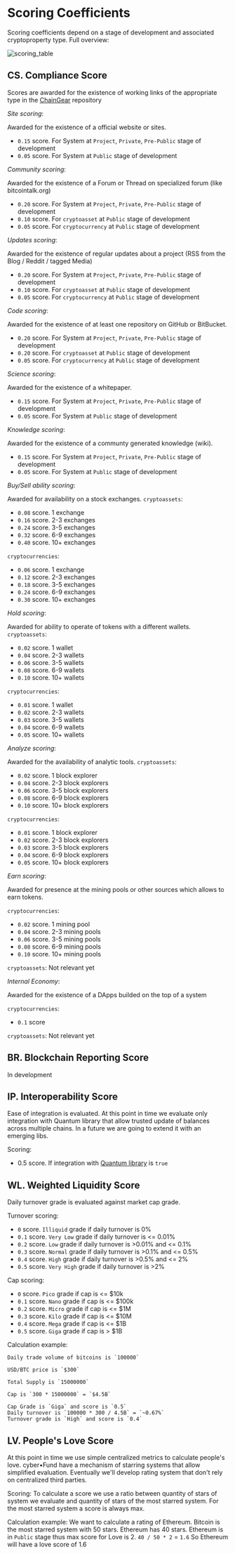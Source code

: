 # Scoring Coefficients

Scoring coefficients depend on a stage of development and associated cryptoproperty type. Full overview:

![scoring_table](scoring.png)

## CS. Compliance Score

Scores are awarded for the existence of working links of the appropriate type in the [ChainGear](https://github.com/cyberFund/chaingear) repository

*Site scoring*:

Awarded for the existence of a official website or sites.
- `0.15` score. For System at `Project`, `Private`, `Pre-Public` stage of development
- `0.05` score. For System at `Public` stage of development

*Community scoring*:

Awarded for the existence of a Forum or Thread on specialized forum (like bitcointalk.org)
- `0.20` score. For System at `Project`, `Private`, `Pre-Public` stage of development
- `0.10` score. For `cryptoasset` at `Public` stage of development
- `0.05` score. For `cryptocurrency` at `Public` stage of development

*Updates scoring*:

Awarded for the existence of regular updates about a project (RSS from the Blog / Reddit / tagged Media)
- `0.20` score. For System at `Project`, `Private`, `Pre-Public` stage of development
- `0.10` score. For `cryptoasset` at `Public` stage of development
- `0.05` score. For `cryptocurrency` at `Public` stage of development

*Code scoring*:

Awarded for the existence of at least one repository on GitHub or BitBucket.
- `0.20` score. For System at `Project`, `Private`, `Pre-Public` stage of development
- `0.20` score. For `cryptoasset` at `Public` stage of development
- `0.05` score. For `cryptocurrency` at `Public` stage of development

*Science scoring*:

Awarded for the existence of a whitepaper.
- `0.15` score. For System at `Project`, `Private`, `Pre-Public` stage of development
- `0.05` score. For System at `Public` stage of development

*Knowledge scoring*:

Awarded for the existence of a communty generated knowledge (wiki).
- `0.15` score. For System at `Project`, `Private`, `Pre-Public` stage of development
- `0.05` score. For System at `Public` stage of development

*Buy/Sell ability scoring*:

Awarded for availability on a stock exchanges.
`cryptoassets`:
- `0.08` score. 1 exchange
- `0.16` score. 2-3 exchanges
- `0.24` score. 3-5 exchanges
- `0.32` score. 6-9 exchanges
- `0.40` score. 10+ exchanges

`cryptocurrencies`:
- `0.06` score. 1 exchange
- `0.12` score. 2-3 exchanges
- `0.18` score. 3-5 exchanges
- `0.24` score. 6-9 exchanges
- `0.30` score. 10+ exchanges

*Hold scoring*:

Awarded for ability to operate of tokens with a different wallets.
`cryptoassets`:
- `0.02` score. 1 wallet
- `0.04` score. 2-3 wallets
- `0.06` score. 3-5 wallets
- `0.08` score. 6-9 wallets
- `0.10` score. 10+ wallets

`cryptocurrencies`:
- `0.01` score. 1 wallet
- `0.02` score. 2-3 wallets
- `0.03` score. 3-5 wallets
- `0.04` score. 6-9 wallets
- `0.05` score. 10+ wallets

*Analyze scoring*:

Awarded for the availability of analytic tools.
`cryptoassets`:
- `0.02` score. 1 block explorer
- `0.04` score. 2-3 block explorers
- `0.06` score. 3-5 block explorers
- `0.08` score. 6-9 block explorers
- `0.10` score. 10+ block explorers

`cryptocurrencies`:
- `0.01` score. 1 block explorer
- `0.02` score. 2-3 block explorers
- `0.03` score. 3-5 block explorers
- `0.04` score. 6-9 block explorers
- `0.05` score. 10+ block explorers

*Earn scoring*:

Awarded for presence at the mining pools or other sources which allows to earn tokens.

`cryptocurrencies`:
- `0.02` score. 1 mining pool
- `0.04` score. 2-3 mining pools
- `0.06` score. 3-5 mining pools
- `0.08` score. 6-9 mining pools
- `0.10` score. 10+ mining pools

`cryptoassets`:
Not relevant yet

*Internal Economy*:

Awarded for the existence of a DApps builded on the top of a system  

`cryptocurrencies`:
- `0.1` score

`cryptoassets`:
Not relevant yet

## BR. Blockchain Reporting Score

In development

## IP. Interoperability Score

Ease of integration is evaluated. At this point in time we evaluate only integration with Quantum library that allow trusted update of balances across multiple chains. In a future we are going to extend it with an emerging libs.

Scoring:
- 0.5 score. If integration with [Quantum library](https://github.com/cyberFund/quantum) is `true`

## WL. Weighted Liquidity Score

Daily turnover grade is evaluated against market cap grade.

Turnover scoring:
- `0` score. `Illiquid` grade if daily turnover is 0%
- `0.1` score. `Very Low` grade if daily turnover is <= 0.01%
- `0.2` score. `Low` grade if daily turnover is >0.01% and <= 0.1%
- `0.3` score. `Normal` grade if daily turnover is >0.1% and <= 0.5%
- `0.4` score. `High` grade if daily turnover is >0.5% and <= 2%
- `0.5` score. `Very High` grade if daily turnover is >2%

Cap scoring:
- `0` score. `Pico` grade if cap is <= $10k
- `0.1` score. `Nano` grade if cap is <= $100k
- `0.2` score. `Micro` grade if cap is <= $1M
- `0.3` score. `Kilo` grade if cap is <= $10M
- `0.4` score. `Mega` grade if cap is <= $1B
- `0.5` score. `Giga` grade if cap is > $1B

Calculation example:
```
Daily trade volume of bitcoins is `100000`

USD/BTC price is `$300`

Total Supply is `15000000`

Cap is `300 * 15000000` = `$4.5B`

Cap Grade is `Giga` and score is `0.5`
Daily turnover is `100000 * 300 / 4.5B` = `~0.67%`
Turnover grade is `High` and score is `0.4`
```

## LV. People's Love Score

At this point in time we use simple centralized metrics to calculate people's love. cyber•Fund have a mechanism of starring systems that allow simplified evaluation. Eventually we'll develop rating system that don't rely on centralized third parties.

Scoring:
To calculate a score we use a ratio between quantity of stars of system we evaluate and quantity of stars of the most starred system. For the most starred system a score is always max.

Calculation example:
We want to calculate a rating of Ethereum. Bitcoin is the most starred system with 50 stars. Ethereum has 40 stars. Ethereum is in `Public` stage thus max score for Love is 2.
`40 / 50 * 2` = `1.6`
So Ethereum will have a love score of 1.6
